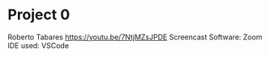 # Project 0

Roberto Tabares
https://youtu.be/7NtjMZsJPDE
Screencast Software: Zoom
IDE used: VSCode